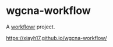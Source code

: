 # wgcna-workflow

A [workflowr][] project.

[workflowr]: https://github.com/jdblischak/workflowr

https://xiayh17.github.io/wgcna-workflow/
